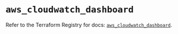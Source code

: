 # `aws_cloudwatch_dashboard`

Refer to the Terraform Registry for docs: [`aws_cloudwatch_dashboard`](https://registry.terraform.io/providers/hashicorp/aws/6.14.0/docs/resources/cloudwatch_dashboard).
